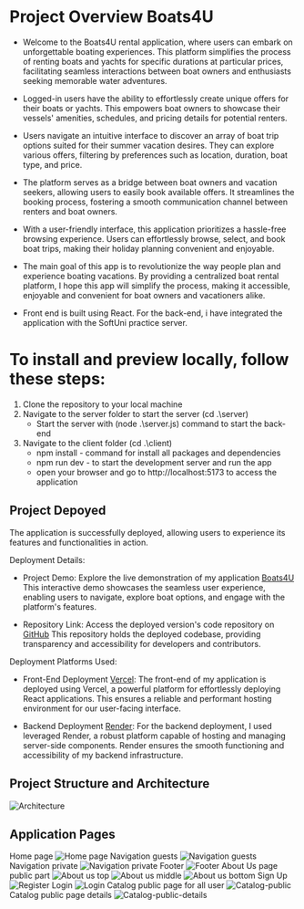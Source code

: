 # Project Overview Boats4U 

- Welcome to the Boats4U rental application, where users can embark on unforgettable boating experiences. 
This platform simplifies the process of renting boats and yachts for specific durations at particular prices, facilitating seamless interactions between boat owners and enthusiasts seeking memorable water adventures.

- Logged-in users have the ability to effortlessly create unique offers for their boats or yachts. This empowers boat owners to showcase their vessels' amenities, schedules, and pricing details for potential renters.

- Users navigate an intuitive interface to discover an array of boat trip options suited for their summer vacation desires. They can explore various offers, filtering by preferences such as location, duration, boat type, and price.

- The platform serves as a bridge between boat owners and vacation seekers, allowing users to easily book available offers. It streamlines the booking process, fostering a smooth communication channel between renters and boat owners.

- With a user-friendly interface, this application prioritizes a hassle-free browsing experience. Users can effortlessly browse, select, and book boat trips, making their holiday planning convenient and enjoyable.

- The main goal of this app is to revolutionize the way people plan and experience boating vacations. By providing a centralized boat rental platform, I hope this app will simplify the process, making it accessible, enjoyable and convenient for boat owners and vacationers alike.

- Front end is built using React. For the back-end, i have integrated the application with the SoftUni practice server.

# To install and preview locally, follow these steps:

1. Clone the repository to your local machine
2. Navigate to the server folder to start the server (cd .\server\)
    - Start the server with (node .\server.js) command to start the back-end
3. Navigate to the client folder (cd .\client\)
    - npm install - command for install all packages and dependencies
    - npm run dev - to start the development server and run the app
    - open your browser and go to http://localhost:5173 to access the application


## Project Depoyed
The application is successfully deployed, allowing users to experience its features and functionalities in action.

Deployment Details:
- Project Demo: Explore the live demonstration of my application [Boats4U](https://boats4u.vercel.app/) This interactive demo showcases the seamless user experience, enabling users to navigate, explore boat options, and engage with the platform's features.

- Repository Link: Access the deployed version's code repository on [GitHub](https://github.com/TodorYBorisov/Boats4U-Deployed) This repository holds the deployed codebase, providing transparency and accessibility for developers and contributors.

Deployment Platforms Used:
- Front-End Deployment [Vercel](https://vercel.com/): The front-end of my application is deployed using Vercel, a powerful platform for effortlessly deploying React applications. This ensures a reliable and performant hosting environment for our user-facing interface.

- Backend Deployment [Render](https://render.com/): For the backend deployment, I used leveraged Render, a robust platform capable of hosting and managing server-side components. Render ensures the smooth functioning and accessibility of my backend infrastructure.


## Project Structure and Architecture
![Architecture](client/public/assets/screenshots/architecture.png)

## Application Pages
Home page 
![Home page](client/public/assets/screenshots/home-page.PNG)
Navigation guests
![Navigation guests](client/public/assets/screenshots/navigation-public.PNG)
Navigation private
![Navigation private](client/public/assets/screenshots/navigation-private.PNG)
Footer
![Footer](client/public/assets/screenshots/footer.PNG)
About Us page public part
![About us top](client/public/assets/screenshots/about-us-top.PNG)
![About us middle](client/public/assets/screenshots/about-us-middle.PNG)
![About us bottom](client/public/assets/screenshots/about-us-bottom.PNG)
Sign Up 
![Register](client/public/assets/screenshots/register-form.PNG)
Login 
![Login](client/public/assets/screenshots/login-form.PNG)
Catalog public page for all user 
![Catalog-public](client/public/assets/screenshots/catalog-public.PNG)
Catalog public page details
![Catalog-public-details](client/public/assets/screenshots/catalog-public-details.PNG)